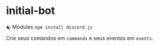 # initial-bot

☯ Modules
`npm install discord.js`

Crie seus comandos em `commands` e seus eventos em `events`.
